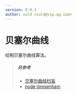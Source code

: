 ```yaml
---
version: 0.0.1
author: xuld <xuld@vip.qq.com>
---
```

# 贝塞尔曲线
绘制贝塞尔曲线算法。

> ##### 另参考
> - [贝塞尔曲线扫盲](http://blog.csdn.net/cdnight/article/details/48468653)
> - [node-bresenham](https://github.com/madbence/node-bresenham)